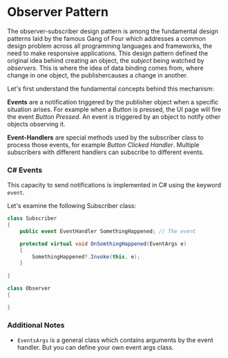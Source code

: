 # Observer Pattern

The observer-subscriber design pattern is among the fundamental design patterns laid by the famous Gang of Four which addresses a common design problem across all programming languages and frameworks, the need to make responsive applications.  This design pattern defined the original idea behind creating an object, the *subject* being  watched by *observers*. This is where the idea of data binding comes from, where change in one object, the publishercauses a change in another.

Let's first understand the fundamental concepts behind this mechanism:

**Events** are a notification triggered by the publisher object when a specific situation arises.  For example when a Button is pressed, the UI page will fire the event *Button Pressed*. An event is triggered by an object to notify other objects observing it.

**Event-Handlers** are special methods used by the subscriber class to process those events, for example *Button Clicked Handler*. Multiple subscribers with different handlers can subscribe to different events. 

### C# Events

This capacity to send notifications is implemented in C# using the keyword `event`. 

Let's examine the following Subscriber class:



```csharp
class Subscriber
{
    public event EventHandler SomethingHappened; // The event 

    protected virtual void OnSomthingHappened(EventArgs e)
    {
        SomethingHappened?.Invoke(this, e);
    }
    
}
```



```csharp
class Observer
{

}
```



### Additional Notes

- `EventsArgs` is a general class which contains arguments by the event handler. But you can define your own event args class.